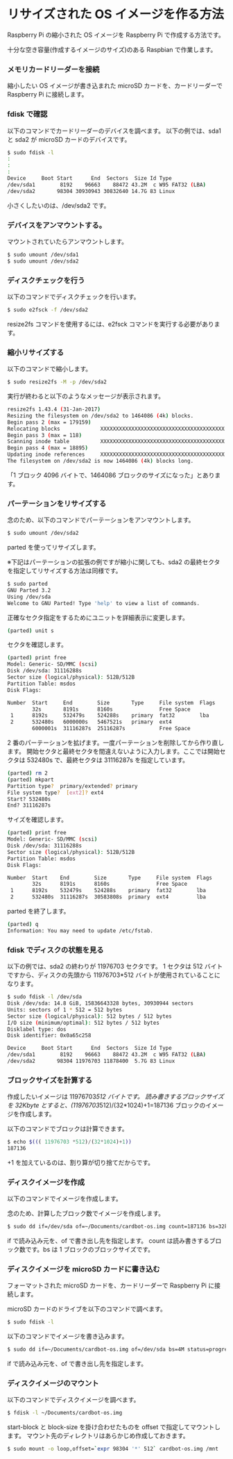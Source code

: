 # リサイズされた OS イメージを作る方法

Raspberry Pi の縮小された OS イメージを Raspberry Pi で作成する方法です。

十分な空き容量(作成するイメージのサイズ)のある Raspbian で作業します。

### メモリカードリーダーを接続

縮小したい OS イメージが書き込まれた microSD カードを、カードリーダーで Raspberry Pi に接続します。

### fdisk で確認

以下のコマンドでカードリーダーのデバイスを調べます。
以下の例では、sda1 と sda2 が microSD カードのデバイスです。

```bash
$ sudo fdisk -l
:
:
:
Device     Boot Start      End  Sectors  Size Id Type
/dev/sda1        8192    96663    88472 43.2M  c W95 FAT32 (LBA)
/dev/sda2       98304 30930943 30832640 14.7G 83 Linux
```

小さくしたいのは、/dev/sda2 です。

### デバイスをアンマウントする。

マウントされていたらアンマウントします。

```bash
$ sudo umount /dev/sda1
$ sudo umount /dev/sda2
```

### ディスクチェックを行う

以下のコマンドでディスクチェックを行います。

```bash
$ sudo e2fsck -f /dev/sda2
```

resize2fs コマンドを使用するには、e2fsck コマンドを実行する必要があります。

### 縮小リサイズする

以下のコマンドで縮小します。

```bash
$ sudo resize2fs -M -p /dev/sda2
```

実行が終わると以下のようなメッセージが表示されます。

```bash
resize2fs 1.43.4 (31-Jan-2017)
Resizing the filesystem on /dev/sda2 to 1464086 (4k) blocks.
Begin pass 2 (max = 179159)
Relocating blocks             XXXXXXXXXXXXXXXXXXXXXXXXXXXXXXXXXXXXXXXX
Begin pass 3 (max = 118)
Scanning inode table          XXXXXXXXXXXXXXXXXXXXXXXXXXXXXXXXXXXXXXXX
Begin pass 4 (max = 18895)
Updating inode references     XXXXXXXXXXXXXXXXXXXXXXXXXXXXXXXXXXXXXXXX
The filesystem on /dev/sda2 is now 1464086 (4k) blocks long.
```

「1 ブロック 4096 バイトで、1464086 ブロックのサイズになった」とあります。

### パーテーションをリサイズする

念のため、以下のコマンドでパーテーションをアンマウントします。

```bash
$ sudo umount /dev/sda2
```

parted を使ってリサイズします。

※下記はパーテーションの拡張の例ですが縮小に関しても、sda2 の最終セクタを指定してリサイズする方法は同様です。

```bash
$ sudo parted
GNU Parted 3.2
Using /dev/sda
Welcome to GNU Parted! Type 'help' to view a list of commands.
```

正確なセクタ指定をするためにユニットを詳細表示に変更します。

```bash
(parted) unit s
```

セクタを確認します。

```bash
(parted) print free
Model: Generic- SD/MMC (scsi)
Disk /dev/sda: 31116288s
Sector size (logical/physical): 512B/512B
Partition Table: msdos
Disk Flags:

Number  Start     End        Size       Type     File system  Flags
        32s       8191s      8160s               Free Space
 1      8192s     532479s    524288s    primary  fat32        lba
 2      532480s   6000000s   5467521s   primary  ext4
        6000001s  31116287s  25116287s           Free Space
```

2 番のパーテーションを拡げます。一度パーテーションを削除してから作り直します。
開始セクタと最終セクタを間違えないように入力します。ここでは開始セクタは 532480s で、最終セクタは 31116287s を指定しています。

```bash
(parted) rm 2
(parted) mkpart
Partition type?  primary/extended? primary
File system type?  [ext2]? ext4
Start? 532480s
End? 31116287s
```

サイズを確認します。

```bash
(parted) print free
Model: Generic- SD/MMC (scsi)
Disk /dev/sda: 31116288s
Sector size (logical/physical): 512B/512B
Partition Table: msdos
Disk Flags:

Number  Start    End        Size       Type     File system  Flags
        32s      8191s      8160s               Free Space
 1      8192s    532479s    524288s    primary  fat32        lba
 2      532480s  31116287s  30583808s  primary  ext4         lba

```

parted を終了します。

```bash
(parted) q
Information: You may need to update /etc/fstab.
```

### fdisk でディスクの状態を見る

以下の例では、sda2 の終わりが 11976703 セクタです。
1 セクタは 512 バイトですから、ディスクの先頭から 11976703\*512 バイトが使用されていることになります。

```bash
$ sudo fdisk -l /dev/sda
Disk /dev/sda: 14.8 GiB, 15836643328 bytes, 30930944 sectors
Units: sectors of 1 * 512 = 512 bytes
Sector size (logical/physical): 512 bytes / 512 bytes
I/O size (minimum/optimal): 512 bytes / 512 bytes
Disklabel type: dos
Disk identifier: 0x0a65c258

Device     Boot Start      End  Sectors  Size Id Type
/dev/sda1        8192    96663    88472 43.2M  c W95 FAT32 (LBA)
/dev/sda2       98304 11976703 11878400  5.7G 83 Linux
```

### ブロックサイズを計算する

作成したいイメージは 11976703*512 バイトです。
読み書きするブロックサイズを 32Kbyte とすると、(11976703*512)/(32\*1024)+1=187136 ブロックのイメージを作成します。

以下のコマンドでブロックは計算できます。

```bash
$ echo $((( 11976703 *512)/(32*1024)+1))
187136
```

+1 を加えているのは、割り算が切り捨てだからです。

### ディスクイメージを作成

以下のコマンドでイメージを作成します。

念のため、計算したブロック数でイメージを作成します。

```bash
$ sudo dd if=/dev/sda of=~/Documents/cardbot-os.img count=187136 bs=32k status=progress
```

if で読み込み元を、of で書き出し先を指定します。
count は読み書きするブロック数です。bs は 1 ブロックのブロックサイズです。

### ディスクイメージを microSD カードに書き込む

フォーマットされた microSD カードを、カードリーダーで Raspberry Pi に接続します。

microSD カードのドライブを以下のコマンドで調べます。

```bash
$ sudo fdisk -l
```

以下のコマンドでイメージを書き込みます。

```bash
$ sudo dd if=~/Documents/cardbot-os.img of=/dev/sda bs=4M status=progress
```

if で読み込み元を、of で書き出し先を指定します。

### ディスクイメージのマウント

以下のコマンドでディスクイメージを調べます。

```bash
$ fdisk -l ~/Documents/cardbot-os.img
```

start-block と block-size を掛け合わせたものを offset で指定してマウントします。
マウント先のディレクトリはあらかじめ作成しておきます。

```bash
$ sudo mount -o loop,offset=`expr 98304 '*' 512` cardbot-os.img /mnt
```
